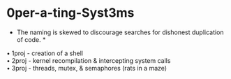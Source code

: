 # 0per-a-ting-Syst3ms

* The naming is skewed to discourage searches for dishonest duplication of code. *

• 1proj - creation of a shell                                                    
• 2proj - kernel recompilation & intercepting system calls                       
• 3proj - threads, mutex, & semaphores (rats in a maze)                          
